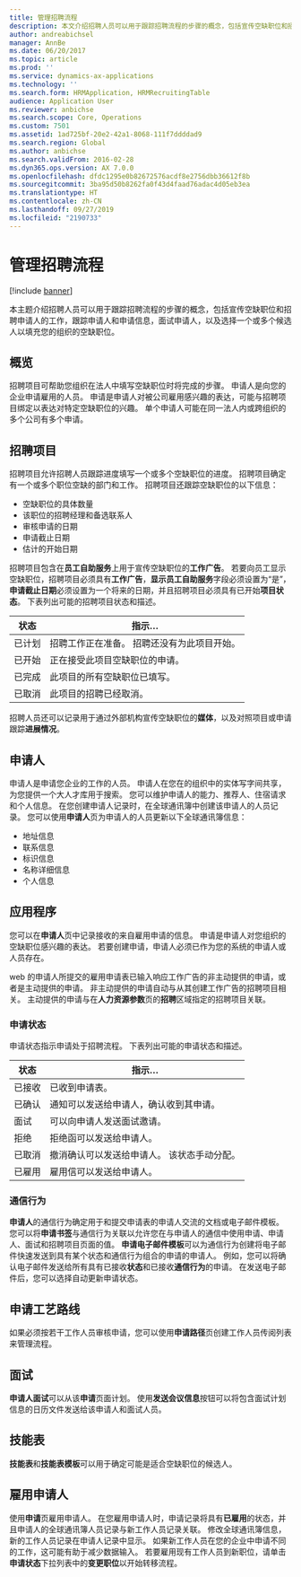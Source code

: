 ```yaml
---
title: 管理招聘流程
description: 本文介绍招聘人员可以用于跟踪招聘流程的步骤的概念，包括宣传空缺职位和招聘申请人的工作，跟踪申请人和申请信息，面试申请人，以及选择一个或多个候选人以填充您的组织的空缺职位。
author: andreabichsel
manager: AnnBe
ms.date: 06/20/2017
ms.topic: article
ms.prod: ''
ms.service: dynamics-ax-applications
ms.technology: ''
ms.search.form: HRMApplication, HRMRecruitingTable
audience: Application User
ms.reviewer: anbichse
ms.search.scope: Core, Operations
ms.custom: 7501
ms.assetid: 1ad725bf-20e2-42a1-8068-111f7ddddad9
ms.search.region: Global
ms.author: anbichse
ms.search.validFrom: 2016-02-28
ms.dyn365.ops.version: AX 7.0.0
ms.openlocfilehash: dfdc1295e0b82672576acdf8e2756dbb36612f8b
ms.sourcegitcommit: 3ba95d50b8262fa0f43d4faad76adac4d05eb3ea
ms.translationtype: HT
ms.contentlocale: zh-CN
ms.lasthandoff: 09/27/2019
ms.locfileid: "2190733"
---
```

# <a name="manage-recruiting-processes"></a>管理招聘流程

[!include [banner](../includes/banner.md)]

本主题介绍招聘人员可以用于跟踪招聘流程的步骤的概念，包括宣传空缺职位和招聘申请人的工作，跟踪申请人和申请信息，面试申请人，以及选择一个或多个候选人以填充您的组织的空缺职位。

## <a name="overview"></a>概览

招聘项目可帮助您组织在法人中填写空缺职位时将完成的步骤。 申请人是向您的企业申请雇用的人员。 申请是申请人对被公司雇用感兴趣的表达，可能与招聘项目绑定以表达对特定空缺职位的兴趣。 单个申请人可能在同一法人内或跨组织的多个公司有多个申请。

## <a name="recruitment-projects"></a>招聘项目

招聘项目允许招聘人员跟踪进度填写一个或多个空缺职位的进度。 招聘项目确定有一个或多个职位空缺的部门和工作。 招聘项目还跟踪空缺职位的以下信息：

- 空缺职位的具体数量
- 该职位的招聘经理和备选联系人
- 审核申请的日期
- 申请截止日期
- 估计的开始日期

招聘项目包含在**员工自助服务**上用于宣传空缺职位的**工作广告**。 若要向员工显示空缺职位，招聘项目必须具有**工作广告**，**显示员工自助服务**字段必须设置为“是”，**申请截止日期**必须设置为一个将来的日期，并且招聘项目必须具有已开始**项目状态**。 下表列出可能的招聘项目状态和描述。

| 状态    | 指示…                                                                         |
|-----------|-----------------------------------------------------------------------------------------|
| 已计划 | 招聘工作正在准备。 招聘还没有为此项目开始。 |
| 已开始   | 正在接受此项目空缺职位的申请。                   |
| 已完成  | 此项目的所有空缺职位已填写。                                         |
| 已取消  | 此项目的招聘已经取消。                                          |

招聘人员还可以记录用于通过外部机构宣传空缺职位的**媒体**，以及对照项目或申请跟踪**进展情况**。

## <a name="applicants"></a>申请人

申请人是申请您企业的工作的人员。 申请人在您在的组织中的实体写字间共享，为您提供一个大人才库用于搜索。 您可以维护申请人的能力、推荐人、住宿请求和个人信息。 在您创建申请人记录时，在全球通讯簿中创建该申请人的人员记录。 您可以使用**申请人**页为申请人的人员更新以下全球通讯簿信息：

- 地址信息
- 联系信息
- 标识信息
- 名称详细信息
- 个人信息

## <a name="applications"></a>应用程序

您可以在**申请人**页中记录接收的来自雇用申请的信息。 申请是申请人对您组织的空缺职位感兴趣的表达。 若要创建申请，申请人必须已作为您的系统的申请人或人员存在。

web 的申请人所提交的雇用申请表已输入响应工作广告的非主动提供的申请，或者是主动提供的申请。 非主动提供的申请自动与从其创建工作广告的招聘项目相关。 主动提供的申请与在**人力资源参数**页的**招聘**区域指定的招聘项目关联。

### <a name="application-status"></a>申请状态

申请状态指示申请处于招聘流程。 下表列出可能的申请状态和描述。

| 状态    | 指示…                                                                           |
|-----------|-------------------------------------------------------------------------------------------|
| 已接收  | 已收到申请表。                                                             |
| 已确认 | 通知可以发送给申请人，确认收到其申请。            |
| 面试 | 可以向申请人发送面试邀请。                                     |
| 拒绝 | 拒绝函可以发送给申请人。                                          |
| 已取消  | 撤消确认可以发送给申请人。 该状态手动分配。 |
| 已雇用  | 雇用信可以发送给申请人。                                         |

### <a name="correspondence-actions"></a>通信行为

**申请人**的通信行为确定用于和提交申请表的申请人交流的文档或电子邮件模板。 您可以将**申请书签**与通信行为关联以允许您在与申请人的通信中使用申请、申请人、面试和招聘项目页面的值。 **申请电子邮件模板**可以为通信行为创建将电子邮件快速发送到具有某个状态和通信行为组合的申请的申请人。 例如，您可以将确认电子邮件发送给所有具有已接收**状态**和已接收**通信行为**的申请。 在发送电子邮件后，您可以选择自动更新申请状态。

## <a name="application-routing"></a>申请工艺路线

如果必须按若干工作人员审核申请，您可以使用**申请路径**页创建工作人员传阅列表来管理流程。

## <a name="interviews"></a>面试

**申请人面试**可以从该**申请**页面计划。 使用**发送会议信息**按钮可以将包含面试计划信息的日历文件发送给该申请人和面试人员。

## <a name="skill-mapping"></a>技能表

**技能表**和**技能表模板**可以用于确定可能是适合空缺职位的候选人。

## <a name="hiring-applicants"></a>雇用申请人

使用**申请**页雇用申请人。 在您雇用申请人时，申请记录将具有**已雇用**的状态，并且申请人的全球通讯簿人员记录与新工作人员记录关联。 修改全球通讯簿信息，新的工作人员记录在申请人记录中显示。 如果新工作人员在您的企业中申请不同的工作，这可能有助于减少数据输入。 若要雇用现有工作人员到新职位，请单击**申请状态**下拉列表中的**变更职位**以开始转移流程。
